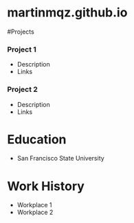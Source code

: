 # martinmqz.github.io

#Projects
### Project 1
- Description
- Links

### Project 2
- Description
- Links

# Education
- San Francisco State University

# Work History
- Workplace 1
- Workplace 2
